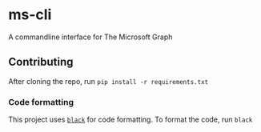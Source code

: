 # ms-cli
A commandline interface for The Microsoft Graph


## Contributing

After cloning the repo, run `pip install -r requirements.txt`


### Code formatting

This project uses [`black`](https://github.com/psf/black) for code formatting.
To format the code, run `black`
